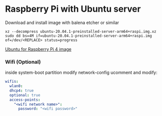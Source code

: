 # Raspberry Pi with Ubuntu server

Download and install image with balena etcher or similar

```
xz --decompress ubuntu-20.04.1-preinstalled-server-arm64+raspi.img.xz
sudo dd bs=4M if=ubuntu-20.04.1-preinstalled-server-arm64+raspi.img of=/dev/<REPLACE> status=progress
```

[Ubuntu for Raspberry Pi 4 image](https://ubuntu.com/download/raspberry-pi/thank-you?version=20.04&architecture=arm64+raspi)

### Wifi (Optional)
inside system-boot partition modify network-config ucomment and modify:
```yaml
wifis:
  wlan0:
  dhcp4: true
  optional: true
  access-points:
    "<wifi network name>":
      password: "<wifi password>"
```

